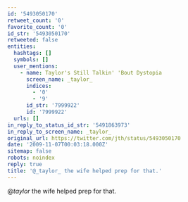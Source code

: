 ```yaml
---
id: '5493050170'
retweet_count: '0'
favorite_count: '0'
id_str: '5493050170'
retweeted: false
entities:
  hashtags: []
  symbols: []
  user_mentions:
    - name: Taylor's Still Talkin' 'Bout Dystopia
      screen_name: _taylor_
      indices:
        - '0'
        - '9'
      id_str: '7999922'
      id: '7999922'
  urls: []
in_reply_to_status_id_str: '5491863973'
in_reply_to_screen_name: _taylor_
original_url: https://twitter.com/jth/status/5493050170
date: '2009-11-07T00:03:18.000Z'
sitemap: false
robots: noindex
reply: true
title: '@_taylor_ the wife helped prep for that.'
---
```


@_taylor_ the wife helped prep for that.